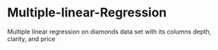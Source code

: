 # Multiple-linear-Regression
Multiple linear regression on diamonds data set with its columns depth, clarity, and price
